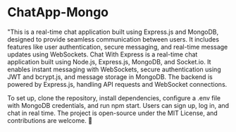 # ChatApp-Mongo
"This is a real-time chat application built using Express.js and MongoDB, designed to provide seamless communication between users. It includes features like user authentication, secure messaging, and real-time message updates using WebSockets.
Chat With Express is a real-time chat application built using Node.js, Express.js, MongoDB, and Socket.io. It enables instant messaging with WebSockets, secure authentication using JWT and bcrypt.js, and message storage in MongoDB. The backend is powered by Express.js, handling API requests and WebSocket connections.

To set up, clone the repository, install dependencies, configure a .env file with MongoDB credentials, and run npm start. Users can sign up, log in, and chat in real time. The project is open-source under the MIT License, and contributions are welcome. 🚀
